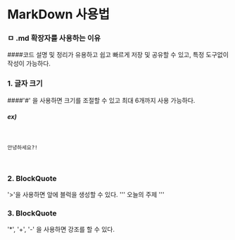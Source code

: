 # MarkDown 사용법
### ㅁ .md 확장자를 사용하는 이유
####코드 설명 및 정리가 유용하고 쉽고 빠르게 저장 및 공유할 수 있고, 특정 도구없이 작성이 가능하다.

### 1. 글자 크기
####'#' 을 사용하면 크기를 조절할 수 있고 최대 6개까지 사용 가능하다.
##### ex)
<pre>
<code>

안녕하세요?!

</code>
</pre>

### 2. BlockQuote
'>'을 사용하면 앞에 블럭을 생성할 수 있다.
'''
오늘의 주제
'''

### 3. BlockQuote
'*', '+', '-' 을 사용하면 강조를 할 수 있다.
